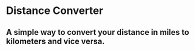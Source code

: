 # Distance Converter

## A simple way to convert your distance in miles to kilometers and vice versa.
